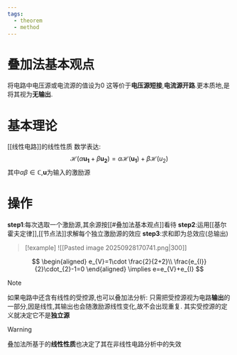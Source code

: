 ```yaml
---
tags:
  - theorem
  - method
---
```

# 叠加法基本观点
将电路中电压源或电流源的值设为0
这等价于**电压源短接**,**电流源开路**.更本质地,是将其视为**无输出**.
# 基本理论
[[线性电路]]的线性性质
数学表达:
$$
\mathcal{H}(\alpha \mathbf{u_{1}}+\beta \mathbf{u_{2}})=\alpha \mathcal{H}(\mathbf{u_{1}})+\beta \mathcal{H}(u_{2})
$$
其中$\alpha\beta \in \mathbb{C}$,$\mathbf{u}$为输入的激励源
# 操作
**step1**:每次选取一个激励源,其余源按[[#叠加法基本观点]]看待
**step2**:运用[[基尔霍夫定律]],[[节点法]]求解每个独立激励源的效应
**step3**:求和即为总效应(总输出)


>[!example]
>![[Pasted image 20250928170741.png|300]]

$$
\begin{aligned}
e_{V}=1\cdot \frac{2}{2+2}\\
\frac{e_{I}}{2}\cdot_{2}-1=0
\end{aligned}
\implies e=e_{V}+e_{I}
$$
>[!note]
>如果电路中还含有线性的受控源,也可以叠加法分析:
>只需把受控源视为电路**输出**的一部分,因是线性,其输出也会随激励源线性变化,故不会出现重复.
>其实受控源的定义就决定它不是**独立源**

>[!warning]
>叠加法所基于的**线性性质**也决定了其在非线性电路分析中的失效


